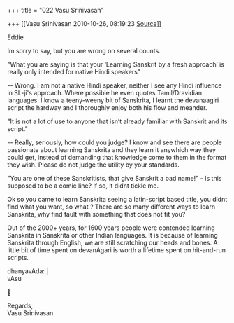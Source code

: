 +++
title = "022 Vasu Srinivasan"

+++
[[Vasu Srinivasan	2010-10-26, 08:19:23 [Source](https://groups.google.com/g/samskrita/c/foDAE7fQS9A)]]



Eddie  
  
Im sorry to say, but you are wrong on several counts.

  
  
"What you are saying is that your ‘Learning Sanskrit by a fresh approach’ is really only intended for native Hindi speakers"  
  

-- Wrong. I am not a native Hindi speaker, neither I see any Hindi influence in SL-ji's approach. Where possible he even quotes Tamil/Dravidian languages. I know a teeny-weeny bit of Sanskrita, I learnt the devanaagiri script the hardway and I thoroughly enjoy both his flow and meander.

  
  
"It is not a lot of use to anyone that isn’t already familiar with Sanskrit and its script."  
  

-- Really, seriously, how could you judge? I know and see there are people passionate about learning Sanskrita and they learn it anywhich way they could get, instead of demanding that knowledge come to them in the format they wish. Please do not judge the utility by your standards.  
  
"You are one of these Sanskritists, that give Sanskrit a bad name!" - Is this supposed to be a comic line? If so, it didnt tickle me.  
  
Ok so you came to learn Sanskrita seeing a latin-script based title, you didnt find what you want, so what ? There are so many different ways to learn Sanskrita, why find fault with something that does not fit you?  
  
Out of the 2000+ years, for 1600 years people were contended learning Sanskrita in Sanskrita or other Indian languages. It is because of learning Sanskrita through English, we are still scratching our heads and bones. A little bit of time spent on devanAgari is worth a lifetime spent on hit-and-run scripts.  
  
  
dhanyavAda: \|  
vAsu



Regards,  
Vasu Srinivasan  

